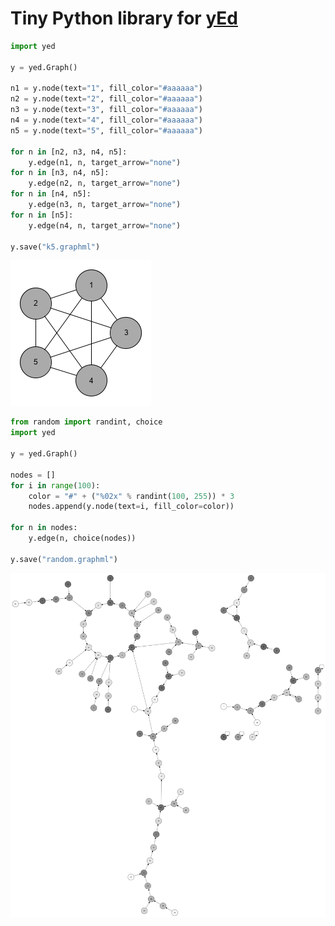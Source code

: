 # Tiny Python library for [yEd](https://www.yworks.com/products/yed)

```Python
import yed

y = yed.Graph()

n1 = y.node(text="1", fill_color="#aaaaaa")
n2 = y.node(text="2", fill_color="#aaaaaa")
n3 = y.node(text="3", fill_color="#aaaaaa")
n4 = y.node(text="4", fill_color="#aaaaaa")
n5 = y.node(text="5", fill_color="#aaaaaa")

for n in [n2, n3, n4, n5]:
    y.edge(n1, n, target_arrow="none")
for n in [n3, n4, n5]:
    y.edge(n2, n, target_arrow="none")
for n in [n4, n5]:
    y.edge(n3, n, target_arrow="none")
for n in [n5]:
    y.edge(n4, n, target_arrow="none")

y.save("k5.graphml")
```

<img src="k5.png"></img>

```Python
from random import randint, choice
import yed

y = yed.Graph()

nodes = []
for i in range(100):
    color = "#" + ("%02x" % randint(100, 255)) * 3
    nodes.append(y.node(text=i, fill_color=color))

for n in nodes:
    y.edge(n, choice(nodes))

y.save("random.graphml")
```

<img src="random.png"></img>
